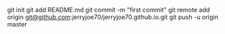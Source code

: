 git init
git add README.md
git commit -m "first commit"
git remote add origin git@github.com:jerryjoe70/jerryjoe70.github.io.git
git push -u origin master
